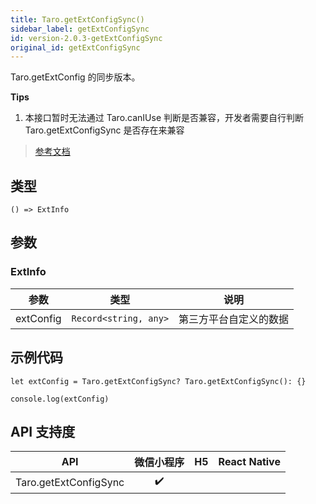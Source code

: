 ```yaml
---
title: Taro.getExtConfigSync()
sidebar_label: getExtConfigSync
id: version-2.0.3-getExtConfigSync
original_id: getExtConfigSync
---
```


Taro.getExtConfig 的同步版本。

**Tips**
1. 本接口暂时无法通过 Taro.canIUse 判断是否兼容，开发者需要自行判断 Taro.getExtConfigSync 是否存在来兼容

> [参考文档](https://developers.weixin.qq.com/miniprogram/dev/api/ext/wx.getExtConfigSync.html)

## 类型

```tsx
() => ExtInfo
```

## 参数

### ExtInfo

| 参数 | 类型 | 说明 |
| --- | --- | --- |
| extConfig | `Record<string, any>` | 第三方平台自定义的数据 |

## 示例代码

```tsx
let extConfig = Taro.getExtConfigSync? Taro.getExtConfigSync(): {}

console.log(extConfig)
```

## API 支持度

| API | 微信小程序 | H5 | React Native |
| :---: | :---: | :---: | :---: |
| Taro.getExtConfigSync | ✔️ |  |  |
